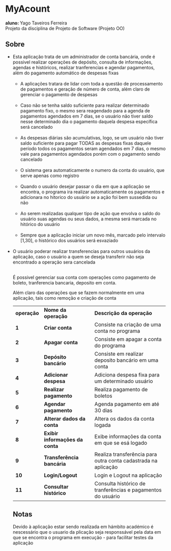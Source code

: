 # MyAcount
<b>aluno: </b>Yago Taveiros Ferreira
<br>
Projeto da disciplina de Projeto de Software (Projeto OO)
<h2>Sobre</h2>
<ul>
  <li>Esta aplicação trata de um administrador de conta bancária, onde é possivel realizar operações de depósito, consulta de informações, agendas e históricos, realizar tranferencias e agendar pagamentos, além do pagamento automático de despesas fixas<br>
    <ul>
      <br>
      <li>A aplicações tratara de lidar com toda a questão de processamento de pagamentos e geração de número de conta, além claro de gerenciar o pagamento de despesas</li><br>
      <li>Caso não se tenha saldo suficiente para realizar determinado pagamento fixo, o mesmo sera reagendado para a agenda de pagamentos agendados em 7 dias, se o usuário não tiver saldo nesse determinado dia o pagamento daquela despesa específica será cancelado</li><br>
      <li>As despesas diárias são acumulativas, logo, se um usuário não tiver saldo suficiente para pagar TODAS as despesas fixas daquele período todos os pagamentos seram agendados em 7 dias, o mesmo vale para pagamentos agendados porém com o pagamento sendo cancelado</li><br>
      <li>O sistema gera automaticamente o numero da conta do usuário, que serve apenas como registro</li><br>
      <li>Quando o usuário desejar passar o dia em que a aplicação se encontra, o programa ira realizar automaticamente os pagamentos e adicionara no hitorico do usuário se a ação foi bem sussedida ou não</li><br>
      <li>Ao serem realizadas qualquer tipo de ação que envolva o saldo do usuário suas agendas ou seus dados, a mesma será marcada no hitórico do usuário</li><br>
      <li>Sempre que a aplicação iniciar um novo mês, marcado pelo intervalo [1,30], o histórico dos usuários será esvaziado</li><br>
    </ul>
   </li>
   <li>O usuário poderar realizar transferencias para outros usuários da aplicação, caso o usuário a quem se deseja transferir não seja encontrado a operação sera cancelada</li><br>

<p>É possivel gerenciar sua conta com operações como pagamento de boleto, tranferencia bancaria, deposito em conta.</p>
<p>Além claro das operações que se fazem normalmente em uma aplicação, tais como remoção e criação de conta</p>

<table>
  <tr>
    <td><b>operação</b></td>
    <td><b>Nome da operação</b></td>
    <td><b>Descrição da operação</b></td>
  </tr>
  <tr>
    <td><b>1</b></td>
    <td><b>Criar conta</b></td>
    <td>Consiste na criação de uma conta no programa</td>
  </tr>
  <tr>
    <td><b>2</b></td>
    <td><b>Apagar conta</b></td>
    <td>Consiste em apagar a conta do programa</td>
  </tr>
  <tr>
    <td><b>3</b></td>
    <td><b>Depósito bancário</b></td>
    <td>Consiste em realizar deposito bancário em uma conta</td>
  </tr>
  <tr>
    <td><b>4</b></td>
    <td><b>Adicionar despesa</b></td>
    <td>Adiciona despesa fixa para um determinado usuário</td>
  </tr>
  <tr>
    <td><b>5</b></td>
    <td><b>Realizar pagamento</b></td>
    <td>Realiza pagamento de boletos</td>
  </tr>
  <tr>
    <td><b>6</b></td>
    <td><b>Agendar pagamento</b></td>
    <td>Agenda pagamento em até 30 dias</td>
  </tr>
  <tr>
    <td><b>7</b></td>
    <td><b>Alterar dados da conta</b></td>
    <td>Altera os dados da conta logada</td>
  </tr>
  <tr>
    <td><b>8</b></td>
    <td><b>Exibir informações da conta</b></td>
    <td>Exibe informações da conta em que se esá logado</td>
  </tr>
  <tr>
    <td><b>9</b></td>
    <td><b>Transferência bancária</b></td>
    <td>Realiza transferência para outra conta cadastrada na aplicação</td>
  </tr>
  <tr>
    <td><b>10</b></td>
    <td><b>Login/Logout</b></td>
    <td>Login e Logout na aplicação</td>
  </tr>
  <tr>
    <td><b>11</b></td>
    <td><b>Consultar histórico</b></td>
    <td>Consulta histórico de tranferências e pagamentos do usuário</td>
  </tr>
</table>
  
  <h2>Notas</h2>
  
  <p>Devido à aplicação estar sendo realizada em hámbito académico é nescessário que o usuario da plicação seja responssável pela data em que se encontra o programa em execução - para facilitar testes da aplicação</p>
